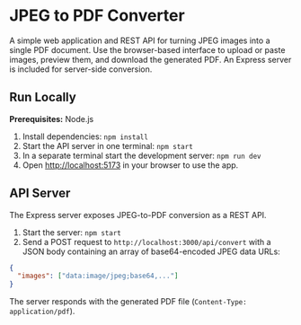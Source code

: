 

# JPEG to PDF Converter

A simple web application and REST API for turning JPEG images into a single PDF document.
Use the browser-based interface to upload or paste images, preview them, and download
the generated PDF. An Express server is included for server-side conversion.

## Run Locally

**Prerequisites:** Node.js

1. Install dependencies:
   `npm install`
2. Start the API server in one terminal:
   `npm start`
3. In a separate terminal start the development server:
   `npm run dev`
4. Open [http://localhost:5173](http://localhost:5173) in your browser to use the app.

## API Server

The Express server exposes JPEG-to-PDF conversion as a REST API.

1. Start the server:
   `npm start`
2. Send a POST request to `http://localhost:3000/api/convert` with a JSON body containing an array of base64-encoded JPEG data URLs:

```json
{
  "images": ["data:image/jpeg;base64,..."]
}
```

The server responds with the generated PDF file (`Content-Type: application/pdf`).
